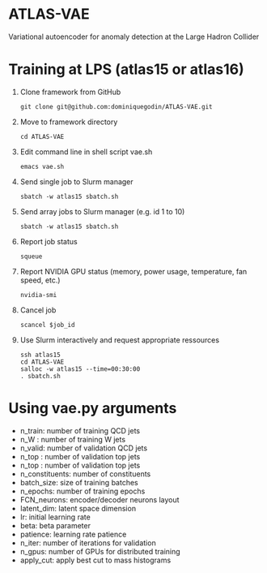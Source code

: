 # ATLAS-VAE
Variational autoencoder for anomaly detection at the Large Hadron Collider


# Training at LPS (atlas15 or atlas16)
1) Clone framework from GitHub
   ```
   git clone git@github.com:dominiquegodin/ATLAS-VAE.git
   ```
2) Move to framework directory
   ```
   cd ATLAS-VAE
   ```
3) Edit command line in shell script vae.sh
   ```
   emacs vae.sh
   ```
4) Send single job to Slurm manager
   ```
   sbatch -w atlas15 sbatch.sh
   ```
5) Send array jobs to Slurm manager (e.g. id 1 to 10)
   ```
   sbatch -w atlas15 sbatch.sh
   ```
6) Report job status
   ```
   squeue
   ```
7) Report NVIDIA GPU status (memory, power usage, temperature, fan speed, etc.)
   ```
   nvidia-smi
   ```
8) Cancel job
   ```
   scancel $job_id
9) Use Slurm interactively and request appropriate ressources
   ```
   ssh atlas15
   cd ATLAS-VAE
   salloc -w atlas15 --time=00:30:00
   . sbatch.sh
   ```


# Using vae.py arguments
* n_train: number of training QCD jets
* n_W    : number of training W jets
* n_valid: number of validation QCD jets
* n_top  : number of validation top jets
* n_top  : number of validation top jets
* n_constituents: number of constituents
* batch_size: size of training batches
* n_epochs: number of training epochs
* FCN_neurons: encoder/decoder neurons layout
* latent_dim: latent space dimension
* lr: initial learning rate
* beta: beta parameter
* patience: learning rate patience
* n_iter: number of iterations for validation
* n_gpus: number of GPUs for distributed training
* apply_cut: apply best cut to mass histograms
